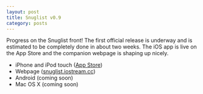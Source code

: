 ```yaml
---
layout: post
title: Snuglist v0.9
category: posts
---
```


Progress on the Snuglist front! The first official release is underway and is estimated to be completely done in about two weeks. The iOS app is live on the App Store and
the companion webpage is shaping up nicely.

* iPhone and iPod touch ([App Store](https://itunes.apple.com/us/app/snuglist/id690452898))
* Webpage ([snuglist.iostream.cc](http://snuglist.iostream.cc))
* Android (coming soon)
* Mac OS X (coming soon)



